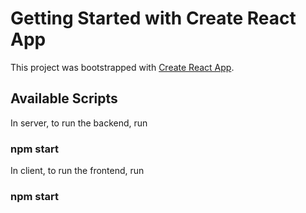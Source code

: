 # Getting Started with Create React App

This project was bootstrapped with [Create React App](https://github.com/facebook/create-react-app).

## Available Scripts

In server, to run the backend, run 
### npm start

In client, to run the frontend, run
### npm start